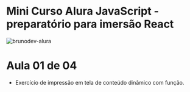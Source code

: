 # Mini Curso Alura JavaScript - preparatório para imersão React
 ![brunodev-alura](https://user-images.githubusercontent.com/54913406/91229481-5167e100-e700-11ea-864d-f8acda4590a6.jpg)


# Aula 01 de 04
- Exercício de impressão em tela de conteúdo dinâmico com função.
